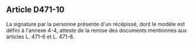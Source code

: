 ## Article D471-10

La signature par la personne présente d'un récépissé, dont le modèle est défini à l'annexe 4-4, atteste de la
remise des documents mentionnés aux articles L. 471-6 et L. 471-8.

